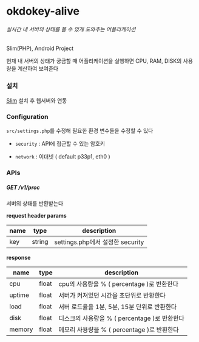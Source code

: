 # okdokey-alive
###### 실시간 내 서버의 상태를 볼 수 있게 도와주는 어플리케이션

Slim(PHP), Android Project

현재 내 서버의 상태가 궁금할 때 어플리케이션을 실행하면 CPU, RAM, DISK의 사용량을 계산하여 보여준다


### 설치
[Slim](http://www.slimframework.com/) 설치 후 웹서버와 연동

### Configuration
`src/settings.php`를 수정해 필요한 환경 변수들을 수정할 수 있다

- `security` : API에 접근할 수 있는 암호키

- `network` : 이더넷 ( default p33p1, eth0 )

### APIs
##### GET /v1/proc
서버의 상태를 반환받는다

**request header params**

name | type | description
---- | ---- | -----------
key | string | settings.php에서 설정한 security

**response**

name | type | description
--- | --- | -----------
cpu | float | cpu의 사용량을 % ( percentage )로 반환한다
uptime | float | 서버가 켜져있던 시간을 초단위로 반환한다
load | float | 서버 로드율을 1분, 5분, 15분 단위로 반환한다
disk | float | 디스크의 사용량을 % ( percentage )로 반환한다
memory | float | 메모리 사용량을 % ( percentage )로 반환한다
